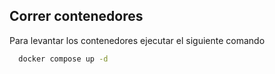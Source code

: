 ## Correr contenedores

Para levantar los contenedores ejecutar el siguiente comando

```bash
  docker compose up -d
```

